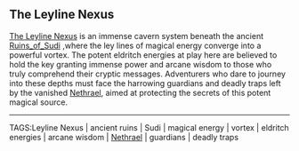 ## The Leyline Nexus

[The Leyline Nexus](../Places/Leyline_Nexus.md) is an immense cavern system beneath the ancient [Ruins_of_Sudi](Ruins_of_Sudi.md) ,where the ley lines of magical energy converge into a powerful vortex. The potent eldritch energies at play here are believed to hold the key granting immense power and arcane wisdom to those who truly comprehend their cryptic messages. Adventurers who dare to journey into these depths must face the harrowing guardians and deadly traps left by the vanished [Nethrael](../Lore/Nethrael.md), aimed at protecting the secrets of this potent magical source.


---

TAGS:Leyline Nexus | ancient ruins | Sudi | magical energy | vortex | eldritch energies | arcane wisdom | [Nethrael](../Lore/Nethrael.md) | guardians | deadly traps
